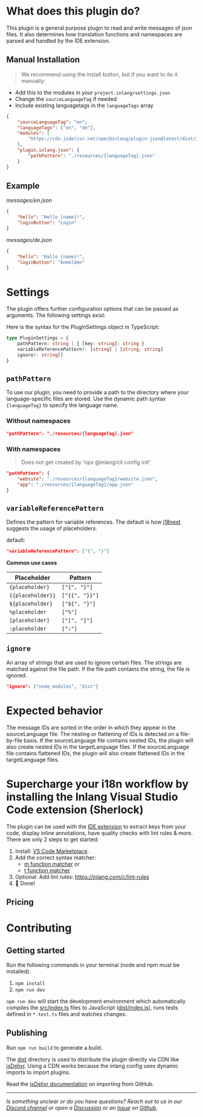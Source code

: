 #  What does this plugin do?

This plugin is a general purpose plugin to read and write messages of json files. It also determines how translation functions and namespaces are parsed and handled by the IDE extension.


## Manual Installation

> We recommend using the install button, but if you want to do it manually:

- Add this to the modules in your `project.inlang/settings.json`
- Change the `sourceLanguageTag` if needed 
- Include existing languagetags in the `languageTags` array


```json
{
	"sourceLanguageTag": "en",
	"languageTags": ["en", "de"], 
	"modules": [
		"https://cdn.jsdelivr.net/npm/@inlang/plugin-json@latest/dist/index.js"
  	],
	"plugin.inlang.json": {
		"pathPattern": "./resources/{languageTag}.json"
  	}
}
```


## Example

_messages/en.json_

```json
{
	"hello": "Hello {name}!",
	"loginButton": "Login"
}
```

_messages/de.json_

```json
{
	"hello": "Hallo {name}!",
	"loginButton": "Anmelden"
}
```

# Settings

The plugin offers further configuration options that can be passed as arguments. The following settings exist:

Here is the syntax for the PluginSettings object in TypeScript:

```typescript
type PluginSettings = {
	pathPattern: string | { [key: string]: string }
	variableReferencePattern?: [string] | [string, string]
	ignore?: string[]
}
```

## `pathPattern`

To use our plugin, you need to provide a path to the directory where your language-specific files are stored. Use the dynamic path syntax `{languageTag}` to specify the language name.

### Without namespaces

```json
"pathPattern": "./resources/{languageTag}.json"
```

### With namespaces

> Does not get created by 'npx @inlang/cli config init'

```json
"pathPattern": {
	"website": "./resources/{languageTag}/website.json",
	"app": "./resources/{languageTag}/app.json"
}
```

## `variableReferencePattern`

Defines the pattern for variable references. The default is how [i18next](https://inlang.com/m/kl95463j/library-i18next-i18next) suggests the usage of placeholders.

default:

```json
"variableReferencePattern": ["{", "}"]
```

**Common use cases**

| Placeholder       | Pattern        |
| ----------------- | -------------- |
| `{placeholder}`   | `["{", "}"]`   |
| `{{placeholder}}` | `["{{", "}}"]` |
| `${placeholder}`  | `["${", "}"]`  |
| `%placeholder`    | `["%"]`        |
| `[placeholder]`   | `["[", "]"]`   |
| `:placeholder`    | `[":"]`        |

## `ignore`

An array of strings that are used to ignore certain files. The strings are matched against the file path. If the file path contains the string, the file is ignored.

```json
"ignore": ["node_modules", "dist"]
```

# Expected behavior

The message IDs are sorted in the order in which they appear in the sourceLanguage file. The nesting or flattening of IDs is detected on a file-by-file basis. If the sourceLanguage file contains nested IDs, the plugin will also create nested IDs in the targetLanguage files. If the sourceLanguage file contains flattened IDs, the plugin will also create flattened IDs in the targetLanguage files.

# Supercharge your i18n workflow by installing the Inlang Visual Studio Code extension (Sherlock)

The plugin can be used with the [IDE extension](https://inlang.com/m/r7kp499g/app-inlang-ideExtension) to extract keys from your code, display inline annotations, have quality checks with lint rules & more. There are only 2 steps to get started:

1. Install: [VS Code Marketplace](https://marketplace.visualstudio.com/items?itemName=inlang.vs-code-extension).
2. Add the correct syntax matcher:
   - [m function matcher](https://inlang.com/m/632iow21/plugin-inlang-mFunctionMatcher) or
   - [t function matcher](https://inlang.com/m/698iow33/plugin-inlang-tFunctionMatcher)
3. Optional: Add lint rules: https://inlang.com/c/lint-rules
4. 🎉 Done!

## Pricing 

<doc-pricing></doc-pricing>

# Contributing

## Getting started

Run the following commands in your terminal (node and npm must be installed):

1. `npm install`
2. `npm run dev`

`npm run dev` will start the development environment which automatically compiles the [src/index.ts](#getting-started) files to JavaScript ([dist/index.js](#getting-started)), runs tests defined in `*.test.ts` files and watches changes.

## Publishing

Run `npm run build` to generate a build.

The [dist](./dist/) directory is used to distribute the plugin directly via CDN like [jsDelivr](https://www.jsdelivr.com/). Using a CDN works because the inlang config uses dynamic imports to import plugins.

Read the [jsDelivr documentation](https://www.jsdelivr.com/?docs=gh) on importing from GitHub.

---

_Is something unclear or do you have questions? Reach out to us in our [Discord channel](https://discord.gg/CNPfhWpcAa) or open a [Discussion](https://github.com/opral/monorepo/discussions) or an [Issue](https://github.com/opral/monorepo/issues) on [Github](https://github.com/opral/monorepo)._
